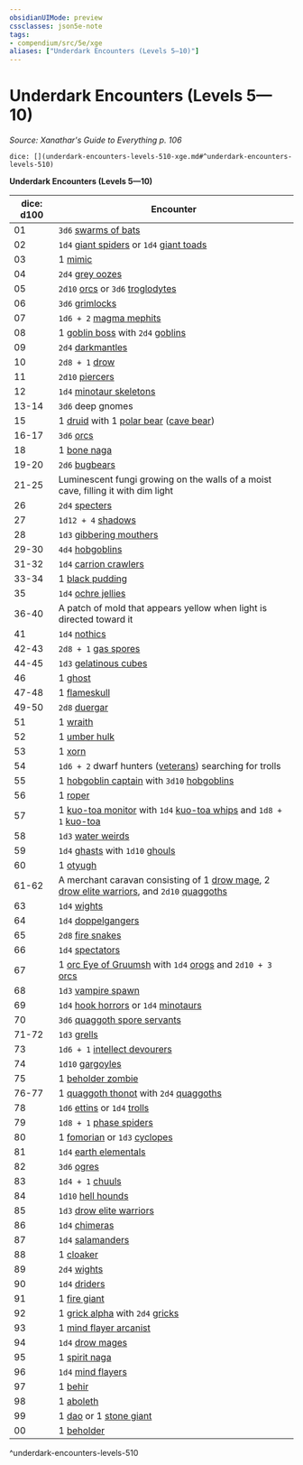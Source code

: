 ```yaml
---
obsidianUIMode: preview
cssclasses: json5e-note
tags:
- compendium/src/5e/xge
aliases: ["Underdark Encounters (Levels 5—10)"]
---
```

# Underdark Encounters (Levels 5—10)
*Source: Xanathar's Guide to Everything p. 106* 

`dice: [](underdark-encounters-levels-510-xge.md#^underdark-encounters-levels-510)`

**Underdark Encounters (Levels 5—10)**

| dice: d100 | Encounter |
|------------|-----------|
| 01 | `3d6` [swarms of bats](/3-Mechanics/CLI/bestiary/beast/swarm-of-bats.md) |
| 02 | `1d4` [giant spiders](/3-Mechanics/CLI/bestiary/beast/giant-spider.md) or `1d4` [giant toads](/3-Mechanics/CLI/bestiary/beast/giant-toad.md) |
| 03 | 1 [mimic](/3-Mechanics/CLI/bestiary/monstrosity/mimic.md) |
| 04 | `2d4` [grey oozes](/3-Mechanics/CLI/bestiary/ooze/gray-ooze.md) |
| 05 | `2d10` [orcs](/3-Mechanics/CLI/bestiary/humanoid/orc.md) or `3d6` [troglodytes](/3-Mechanics/CLI/bestiary/humanoid/troglodyte.md) |
| 06 | `3d6` [grimlocks](/3-Mechanics/CLI/bestiary/humanoid/grimlock.md) |
| 07 | `1d6 + 2` [magma mephits](/3-Mechanics/CLI/bestiary/elemental/magma-mephit.md) |
| 08 | 1 [goblin boss](/3-Mechanics/CLI/bestiary/humanoid/goblin-boss.md) with `2d4` [goblins](/3-Mechanics/CLI/bestiary/humanoid/goblin.md) |
| 09 | `2d4` [darkmantles](/3-Mechanics/CLI/bestiary/monstrosity/darkmantle.md) |
| 10 | `2d8 + 1` [drow](/3-Mechanics/CLI/bestiary/humanoid/drow.md) |
| 11 | `2d10` [piercers](/3-Mechanics/CLI/bestiary/monstrosity/piercer.md) |
| 12 | `1d4` [minotaur skeletons](/3-Mechanics/CLI/bestiary/undead/minotaur-skeleton.md) |
| 13-14 | `3d6` deep gnomes |
| 15 | 1 [druid](/3-Mechanics/CLI/bestiary/humanoid/druid.md) with 1 [polar bear](/3-Mechanics/CLI/bestiary/beast/polar-bear.md) ([cave bear](/3-Mechanics/CLI/bestiary/beast/cave-bear.md)) |
| 16-17 | `3d6` [orcs](/3-Mechanics/CLI/bestiary/humanoid/orc.md) |
| 18 | 1 [bone naga](/3-Mechanics/CLI/bestiary/undead/bone-naga-guardian.md) |
| 19-20 | `2d6` [bugbears](/3-Mechanics/CLI/bestiary/humanoid/bugbear.md) |
| 21-25 | Luminescent fungi growing on the walls of a moist cave, filling it with dim light |
| 26 | `2d4` [specters](/3-Mechanics/CLI/bestiary/undead/specter.md) |
| 27 | `1d12 + 4` [shadows](/3-Mechanics/CLI/bestiary/undead/shadow.md) |
| 28 | `1d3` [gibbering mouthers](/3-Mechanics/CLI/bestiary/aberration/gibbering-mouther.md) |
| 29-30 | `4d4` [hobgoblins](/3-Mechanics/CLI/bestiary/humanoid/hobgoblin.md) |
| 31-32 | `1d4` [carrion crawlers](/3-Mechanics/CLI/bestiary/monstrosity/carrion-crawler.md) |
| 33-34 | 1 [black pudding](/3-Mechanics/CLI/bestiary/ooze/black-pudding.md) |
| 35 | `1d4` [ochre jellies](/3-Mechanics/CLI/bestiary/ooze/ochre-jelly.md) |
| 36-40 | A patch of mold that appears yellow when light is directed toward it |
| 41 | `1d4` [nothics](/3-Mechanics/CLI/bestiary/aberration/nothic.md) |
| 42-43 | `2d8 + 1` [gas spores](/3-Mechanics/CLI/bestiary/plant/gas-spore.md) |
| 44-45 | `1d3` [gelatinous cubes](/3-Mechanics/CLI/bestiary/ooze/gelatinous-cube.md) |
| 46 | 1 [ghost](/3-Mechanics/CLI/bestiary/undead/ghost.md) |
| 47-48 | 1 [flameskull](/3-Mechanics/CLI/bestiary/undead/flameskull.md) |
| 49-50 | `2d8` [duergar](/3-Mechanics/CLI/bestiary/humanoid/duergar.md) |
| 51 | 1 [wraith](/3-Mechanics/CLI/bestiary/undead/wraith.md) |
| 52 | 1 [umber hulk](/3-Mechanics/CLI/bestiary/monstrosity/umber-hulk.md) |
| 53 | 1 [xorn](/3-Mechanics/CLI/bestiary/elemental/xorn.md) |
| 54 | `1d6 + 2` dwarf hunters ([veterans](/3-Mechanics/CLI/bestiary/humanoid/veteran.md)) searching for trolls |
| 55 | 1 [hobgoblin captain](/3-Mechanics/CLI/bestiary/humanoid/hobgoblin-captain.md) with `3d10` [hobgoblins](/3-Mechanics/CLI/bestiary/humanoid/hobgoblin.md) |
| 56 | 1 [roper](/3-Mechanics/CLI/bestiary/monstrosity/roper.md) |
| 57 | 1 [kuo-toa monitor](/3-Mechanics/CLI/bestiary/humanoid/kuo-toa-monitor.md) with `1d4` [kuo-toa whips](/3-Mechanics/CLI/bestiary/humanoid/kuo-toa-whip.md) and `1d8 + 1` [kuo-toa](/3-Mechanics/CLI/bestiary/humanoid/kuo-toa.md) |
| 58 | `1d3` [water weirds](/3-Mechanics/CLI/bestiary/elemental/water-weird.md) |
| 59 | `1d4` [ghasts](/3-Mechanics/CLI/bestiary/undead/ghast.md) with `1d10` [ghouls](/3-Mechanics/CLI/bestiary/undead/ghoul.md) |
| 60 | 1 [otyugh](/3-Mechanics/CLI/bestiary/aberration/otyugh.md) |
| 61-62 | A merchant caravan consisting of 1 [drow mage](/3-Mechanics/CLI/bestiary/humanoid/drow-mage.md), 2 [drow elite warriors](/3-Mechanics/CLI/bestiary/humanoid/drow-elite-warrior.md), and `2d10` [quaggoths](/3-Mechanics/CLI/bestiary/humanoid/quaggoth.md) |
| 63 | `1d4` [wights](/3-Mechanics/CLI/bestiary/undead/wight.md) |
| 64 | `1d4` [doppelgangers](/3-Mechanics/CLI/bestiary/monstrosity/doppelganger.md) |
| 65 | `2d8` [fire snakes](/3-Mechanics/CLI/bestiary/elemental/fire-snake.md) |
| 66 | `1d4` [spectators](/3-Mechanics/CLI/bestiary/aberration/spectator.md) |
| 67 | 1 [orc Eye of Gruumsh](/3-Mechanics/CLI/bestiary/humanoid/orc-eye-of-gruumsh.md) with `1d4` [orogs](/3-Mechanics/CLI/bestiary/humanoid/orog.md) and `2d10 + 3` [orcs](/3-Mechanics/CLI/bestiary/humanoid/orc.md) |
| 68 | `1d3` [vampire spawn](/3-Mechanics/CLI/bestiary/undead/vampire-spawn.md) |
| 69 | `1d4` [hook horrors](/3-Mechanics/CLI/bestiary/monstrosity/hook-horror.md) or `1d4` [minotaurs](/3-Mechanics/CLI/bestiary/monstrosity/minotaur.md) |
| 70 | `3d6` [quaggoth spore servants](/3-Mechanics/CLI/bestiary/plant/quaggoth-spore-servant.md) |
| 71-72 | `1d3` [grells](/3-Mechanics/CLI/bestiary/aberration/grell.md) |
| 73 | `1d6 + 1` [intellect devourers](/3-Mechanics/CLI/bestiary/aberration/intellect-devourer.md) |
| 74 | `1d10` [gargoyles](/3-Mechanics/CLI/bestiary/elemental/gargoyle.md) |
| 75 | 1 [beholder zombie](/3-Mechanics/CLI/bestiary/undead/beholder-zombie.md) |
| 76-77 | 1 [quaggoth thonot](/3-Mechanics/CLI/bestiary/humanoid/quaggoth-thonot.md) with `2d4` [quaggoths](/3-Mechanics/CLI/bestiary/humanoid/quaggoth.md) |
| 78 | `1d6` [ettins](/3-Mechanics/CLI/bestiary/giant/ettin.md) or `1d4` [trolls](/3-Mechanics/CLI/bestiary/giant/troll.md) |
| 79 | `1d8 + 1` [phase spiders](/3-Mechanics/CLI/bestiary/monstrosity/phase-spider.md) |
| 80 | 1 [fomorian](/3-Mechanics/CLI/bestiary/giant/fomorian.md) or `1d3` [cyclopes](/3-Mechanics/CLI/bestiary/giant/cyclops.md) |
| 81 | `1d4` [earth elementals](/3-Mechanics/CLI/bestiary/elemental/earth-elemental.md) |
| 82 | `3d6` [ogres](/3-Mechanics/CLI/bestiary/giant/ogre.md) |
| 83 | `1d4 + 1` [chuuls](/3-Mechanics/CLI/bestiary/aberration/chuul.md) |
| 84 | `1d10` [hell hounds](/3-Mechanics/CLI/bestiary/fiend/hell-hound.md) |
| 85 | `1d3` [drow elite warriors](/3-Mechanics/CLI/bestiary/humanoid/drow-elite-warrior.md) |
| 86 | `1d4` [chimeras](/3-Mechanics/CLI/bestiary/monstrosity/chimera.md) |
| 87 | `1d4` [salamanders](/3-Mechanics/CLI/bestiary/elemental/salamander.md) |
| 88 | 1 [cloaker](/3-Mechanics/CLI/bestiary/aberration/cloaker.md) |
| 89 | `2d4` [wights](/3-Mechanics/CLI/bestiary/undead/wight.md) |
| 90 | `1d4` [driders](/3-Mechanics/CLI/bestiary/monstrosity/drider.md) |
| 91 | 1 [fire giant](/3-Mechanics/CLI/bestiary/giant/fire-giant.md) |
| 92 | 1 [grick alpha](/3-Mechanics/CLI/bestiary/monstrosity/grick-alpha.md) with `2d4` [gricks](/3-Mechanics/CLI/bestiary/monstrosity/grick.md) |
| 93 | 1 [mind flayer arcanist](/3-Mechanics/CLI/bestiary/aberration/mind-flayer-arcanist.md) |
| 94 | `1d4` [drow mages](/3-Mechanics/CLI/bestiary/humanoid/drow-mage.md) |
| 95 | 1 [spirit naga](/3-Mechanics/CLI/bestiary/monstrosity/spirit-naga.md) |
| 96 | `1d4` [mind flayers](/3-Mechanics/CLI/bestiary/aberration/mind-flayer.md) |
| 97 | 1 [behir](/3-Mechanics/CLI/bestiary/monstrosity/behir.md) |
| 98 | 1 [aboleth](/3-Mechanics/CLI/bestiary/aberration/aboleth.md) |
| 99 | 1 [dao](/3-Mechanics/CLI/bestiary/elemental/dao.md) or 1 [stone giant](/3-Mechanics/CLI/bestiary/giant/stone-giant.md) |
| 00 | 1 [beholder](/3-Mechanics/CLI/bestiary/aberration/beholder.md) |
^underdark-encounters-levels-510